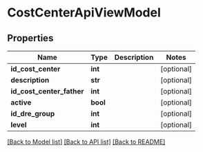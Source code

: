 # CostCenterApiViewModel

## Properties
Name | Type | Description | Notes
------------ | ------------- | ------------- | -------------
**id_cost_center** | **int** |  | [optional] 
**description** | **str** |  | [optional] 
**id_cost_center_father** | **int** |  | [optional] 
**active** | **bool** |  | [optional] 
**id_dre_group** | **int** |  | [optional] 
**level** | **int** |  | [optional] 

[[Back to Model list]](../README.md#documentation-for-models) [[Back to API list]](../README.md#documentation-for-api-endpoints) [[Back to README]](../README.md)

